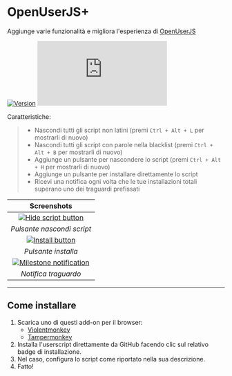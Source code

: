 # OpenUserJS+

Aggiunge varie funzionalità e migliora l'esperienza di [OpenUserJS](https://openuserjs.org/)

[![Version](https://img.shields.io/endpoint?url=https://runkit.io/ifelix18/userscript-version/branches/master/iFelix18/Userscripts/master/userscripts/meta/openuserjs-plus.meta.js&style=flat-square)](#openuserjs)
[![Size](https://img.shields.io/github/size/iFelix18/Userscripts/userscripts/openuserjs-plus.user.js?style=flat-square)](#openuserjs)

Caratteristiche:
>
>* Nascondi tutti gli script non latini (premi `Ctrl + Alt + L` per mostrarli di nuovo)
>* Nascondi tutti gli script con parole nella blacklist (premi `Ctrl + Alt + B` per mostrarli di nuovo)
>* Aggiunge un pulsante per nascondere lo script (premi `Ctrl + Alt + H` per mostrarli di nuovo)
>* Aggiunge un pulsante per installare direttamente lo script
>* Ricevi una notifica ogni volta che le tue installazioni totali superano uno dei traguardi prefissati

|                                           Screenshots                                            |
| :----------------------------------------------------------------------------------------------: |
| [![Hide script button](https://i.imgur.com/8sRWP33.png "Pulsante nascondi script")](#openuserjs) |
|                                    *Pulsante nascondi script*                                    |
|      [![Install button](https://i.imgur.com/3LQLR3B.png "Pulsante installa")](#openuserjs)       |
|                                       *Pulsante installa*                                        |
|  [![Milestone notification](https://i.imgur.com/H93HBvL.png "Notifica traguardo")](#openuserjs)  |
|                                       *Notifica traguardo*                                       |

---

## Come installare

1. Scarica uno di questi add-on per il browser:
    * [Violentmonkey](https://violentmonkey.github.io/)
    * [Tampermonkey](https://www.tampermonkey.net/)
2. Installa l'userscript direttamente da GitHub facendo clic sul relativo badge di installazione.
3. Nel caso, configura lo script come riportato nella sua descrizione.
4. Fatto!
